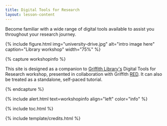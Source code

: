 ```yaml
---
title: Digital Tools for Research
layout: lesson-content
---
```


Become familiar with a wide range of digital tools available to assist you throughout your research journey.

{% include figure.html img="university-drive.jpg" alt="intro image here" caption="Library workshop" width="75%" %}

{% capture workshopinfo %}

This site is designed as a companion to [Griffith Library's](https://www.griffith.edu.au/library) Digital Tools for Research workshop, presented in collaboration with Griffith [RED](https://www.griffith.edu.au/research/research-services/researcher-education-development). It can also be treated as a standalone, self-paced tutorial.

{% endcapture %}

{% include alert.html text=workshopinfo align="left" color="info" %}

{% include toc.html %}

{% include template/credits.html %}
